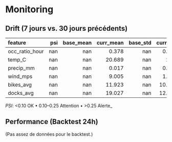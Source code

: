 # Monitoring

## Drift (7 jours vs. 30 jours précédents)
| feature        |   psi |   base_mean |   curr_mean |   base_std |   curr_std |   n_base |   n_curr | psi_flag   |
|:---------------|------:|------------:|------------:|-----------:|-----------:|---------:|---------:|:-----------|
| occ_ratio_hour |   nan |         nan |       0.378 |        nan |      0.285 |        0 |    25534 | n/a        |
| temp_C         |   nan |         nan |      20.689 |        nan |      2.03  |        0 |    25534 | n/a        |
| precip_mm      |   nan |         nan |       0.017 |        nan |      0.051 |        0 |    25534 | n/a        |
| wind_mps       |   nan |         nan |       9.005 |        nan |      1.451 |        0 |    25534 | n/a        |
| bikes_avg      |   nan |         nan |      11.923 |        nan |     10.408 |        0 |    25534 | n/a        |
| docks_avg      |   nan |         nan |      19.027 |        nan |     12.543 |        0 |    25534 | n/a        |

_PSI_: <0.10 OK • 0.10–0.25 Attention • >0.25 Alerte_

## Performance (Backtest 24h)
(Pas assez de données pour le backtest.)
